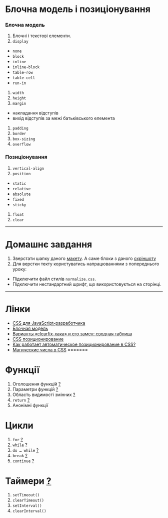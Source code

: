 # Блочна модель і позиціонування 
### Блочна модель
1. Блочні і текстові елементи.
1. `display`
  - `none`
  - `block`
  - `inline`
  - `inline-block`
  - `table-row`
  - `table-cell`
  - `run-in`
1. `width`
1. `height`
1. `margin`
  - накладання відступів
  - вихід відступів за межі батьківського елемента
1. `padding`
1. `border`
1. `box-sizing`
1. `overflow`

### Позиціонування
1. `vertical-align`
1. `position`
  - `static`
  - `relative`
  - `absolute`
  - `fixed`
  - `sticky`
1. `float`
1. `clear`

---
# Домашнє завдання
1. Зверстати шапку даного [макету](https://www.dropbox.com/s/oq6apyqrara7b4a/09_contact.psd?dl=0). А саме блоки з даного [скріншоту](http://screencast.com/t/gN7BwG27mdP)
1. Для верстки текту користуватись напрацюваннями з попереднього уроку:
  - Підключити файл стилів `normalize.css`.
  - Підключити нестандартний шрифт, що використовується на сторінці.


---
# Лінки
- [CSS для JavaScript-разработчика](https://learn.javascript.ru/css-for-js)
- [Блочная модель](http://xiper.net/learn/css/box-model/what-is-the-box-model)
- [Варианты «clearfix-хака» и его замен: сводная таблица](http://css-live.ru/articles-css/clearfix-block-formatting-context-methods-cheatsheet.html)
- [CSS позиционирование](http://html5book.ru/css-position/)
- [Как работает автоматическое позиционирование в CSS?](http://frontender.info/how-does-auto-positioning-work-in-css/)
- [Магические числа в CSS](http://frontender.info/magic-numbers-in-css/)
=======
# Функції
1. Оголошення функцій [?](https://learn.javascript.ru/function-basics#объявление)
1. Параметри функцій [?](https://learn.javascript.ru/function-basics#параметры)
1. Область видимості змінних [?](https://learn.javascript.ru/function-basics#локальные-переменные)
1. `return` [?](https://learn.javascript.ru/function-basics#возврат-значения)
1. Анонімні функції

# Цикли
1. `for` [?](https://learn.javascript.ru/while-for#цикл-for)
1. `while` [?](https://learn.javascript.ru/while-for#цикл-while)
1. `do … while` [?](https://learn.javascript.ru/while-for#цикл-do-while)
1. `break` [?](https://learn.javascript.ru/while-for#прерывание-цикла-break)
1. `continue` [?](https://learn.javascript.ru/while-for#continue)

# Таймери [?](https://learn.javascript.ru/settimeout-setinterval)
1. `setTimeout()`
1. `clearTimeout()`
1. `setInterval()`
1. `clearInterval()`
